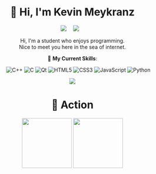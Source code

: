 <div align="center">

# 🙋 Hi, I'm Kevin Meykranz
<!-- 个人资料徽标 -->

  <a href="https://blog.fiveth.cc/"><img src="https://img.shields.io/badge/personal-website-blue"></a>&emsp;
  <a href="https://space.bilibili.com/358065206"><img src="https://img.shields.io/badge/bilibili-videos"></a>&emsp;

Hi, I'm a student who enjoys programming.<br>Nice to meet you here in the sea of internet.

💪 **My Current Skills**:

&emsp;&emsp;
![C++](https://img.shields.io/badge/-C++-00599C?style=flat-square&logo=c)
![C](https://img.shields.io/badge/c-%2300599C.svg?style=flat-square&logo=c&logoColor=white)
![Qt](https://img.shields.io/badge/Qt-%23217346.svg?style=style=flat-square&logo=Qt&logoColor=white)
![HTML5](https://img.shields.io/badge/-HTML5-E34F26?style=flat-square&logo=html5&logoColor=white)
![CSS3](https://img.shields.io/badge/-CSS3-1572B6?style=flat-square&logo=css3)
![JavaScript](https://img.shields.io/badge/-JavaScript-oringe?style=flat-square&logo=javascript)
![Python](https://img.shields.io/badge/-Python-pink?style=flat-square&logo=Python)

<div align="center"><img src="https://cdn.cbd.int/anzhiyu-assets@1.0.11/image/common/github-info/personal-homepage-banner.jpg" /></div>

# 🚀 Action

<!-- GitHub数据统计 -->

<div align="center">
  <img height="135px" src="https://github-readme-stats.vercel.app/api?username=kmeykranz&hide_title=true&hide_border=true&show_icons=trueline_height=21&text_color=000&icon_color=000&bg_color=0,ea6161,ffc64d,fffc4d,52fa5a&theme=graywhite" />
  <img height="135px" src="https://github-readme-stats.vercel.app/api/top-langs/?username=kmeykranz&hide_title=true&hide_border=true&layout=compact&langs_count=6&text_color=000&icon_color=fff&bg_color=0,52fa5a,4dfcff,c64dff&theme=graywhite" />
</div>

</div>
